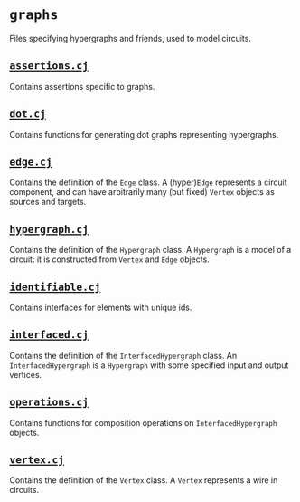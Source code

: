 # `graphs`

Files specifying hypergraphs and friends, used to model circuits.

## [`assertions.cj`](assertions.cj)

Contains assertions specific to graphs.

## [`dot.cj`](dot.cj)

Contains functions for generating dot graphs representing hypergraphs.

## [`edge.cj`](edge.cj)

Contains the definition of the `Edge` class.
A (hyper)`Edge` represents a circuit component, and can have arbitrarily many (but fixed) `Vertex` objects as sources and targets.

## [`hypergraph.cj`](hypergraph.cj)

Contains the definition of the `Hypergraph` class.
A `Hypergraph` is a model of a circuit: it is constructed from `Vertex` and `Edge` objects.

## [`identifiable.cj`](identifiable.cj)

Contains interfaces for elements with unique ids.

## [`interfaced.cj`](interfaced.cj)

Contains the definition of the `InterfacedHypergraph` class.
An `InterfacedHypergraph` is a `Hypergraph` with some specified input and output vertices.

## [`operations.cj`](operations.cj)

Contains functions for composition operations on `InterfacedHypergraph` objects.

## [`vertex.cj`](vertex.cj)

Contains the definition of the `Vertex` class.
A `Vertex` represents a wire in circuits.
